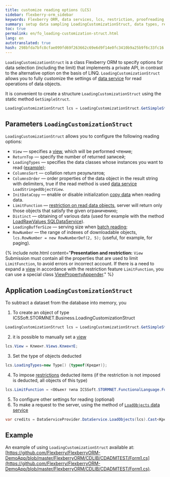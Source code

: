 ```yaml
--- 
title: customize reading options (LCS) 
sidebar: flexberry-orm_sidebar 
keywords: Flexberry ORM, data services, lcs, restriction, proofreading, filtering, loading 
summary: setup data sampling LoadingCustomizationStruct, data types, representation, limit, page load 
toc: true 
permalink: en/fo_loading-customization-struct.html 
lang: en 
autotranslated: true 
hash: 298bfda7bfc8cfae099fd69f263662c69e6d9f14e0fc3410b9a25b9f6c33fc16 
--- 
```


`LoadingCustomizationStruct` is a class Flexberry ORM to specify options for data selection (including the limit) that implements a private API, in contrast to the alternative option on the basis of LINQ. `LoadingCustomizationStruct` allows you to fully customize the settings of [data service](fo_construction-ds.html) for read operations of data objects. 

It is convenient to create a structure `LoadingCustomizationStruct` using the static method `GetSimpleStruct`. 

``` csharp
LoadingCustomizationStruct lcs = LoadingCustomizationStruct.GetSimpleStruct(typeof(Шапка), "Chapchae");
``` 

## Parameters `LoadingCustomizationStruct` 

`LoadingCustomizationStruct` allows you to configure the following reading options: 

* `View` — specifies a [view](fd_view-definition.html), which will be performed чтение; 
* `ReturnTop` — specify the number of returned записей; 
* `LoadingTypes` — specifies the data classes whose instances you want to read ([example](fo_reading-several-types-objects.html)); 
* `ColumnsSort` — collation return результатов; 
* `ColumnsOrder` — order properties of the data object in the result string with delimiters, true if the read method is used [data service](fo_construction-ds.html) `LoadStringedObjectView`. 
* `InitDataCopy` — enable or disable initialization [copy data](fo_data-object-copy.html) when reading data. 
* `LimitFunction` — [restriction on read data objects](fo_limit-function.html), server will return only those objects that satisfy the given ограничению; 
* `Distinct` — obtaining of various data (used for example with the method [LoadRawValues SQLDataService](fo_standard-data-services.html)). 
* `LoadingBufferSize` — serving size when [batch reading](fo_reading-portion.html); 
* `RowNumber` — the range of indexes of downloadable objects, `lcs.RowNumber = new RowNumberDef(2, 5);` (useful, for example, for paging). 

{% include note.html content="__Presentation and restriction:__ `View` Submission must contain all the properties that are used to limit `LimitFunction`, to avoid errors or incorrect account. If there is a need to expand a [view](fd_view-definition.html) in accordance with the restriction feature `LimitFunction`, you can use a special class [ViewPropertyAppender](fo_view-property-appender.html)." %} 

## Application `LoadingCustomizationStruct` 

To subtract a dataset from the database into memory, you 

1. To create an object of type ICSSoft.STORMNET.Business.LoadingCustomizationStruct 

``` csharp
LoadingCustomizationStruct lcs = LoadingCustomizationStruct.GetSimpleStruct(тип, представление);

``` 
2. it is possible to manually set a [view](fd_view-definition.html) 

``` csharp
lcs.View = Клиент.Views.КлиентE;
``` 

3. Set the type of objects deducted 

``` csharp
lcs.LoadingTypes=new Type[) {typeof(Кредит)};
``` 

4. To impose [restrictions](fo_limit-function.html) deducted items (if the restriction is not imposed is deducted, all objects of this type) 

``` csharp
lcs.LimitFunction = <Объект типа ICSSoft.STORMNET.FunctionalLanguage.Function>
``` 

5. To configure other settings for reading (optional) 
6. To make a request to the server, using the method of [`LoadObjects` data service](fo_data-service.html) 

``` csharp
var credits = DataServiceProvider.DataService.LoadObjects(lcs).Cast<Кредит>();
``` 

## Example 

An example of using `LoadingCustomizationStruct` available at: [https://github.com/Flexberry/FlexberryORM-DemoApp/blob/master/FlexberryORM/CDLIB/CDADMTEST/Form1.cs](https://github.com/Flexberry/FlexberryORM-DemoApp/blob/master/FlexberryORM/CDLIB/CDADMTEST/Form1.cs). 




